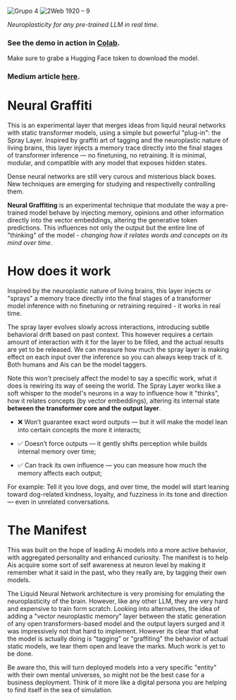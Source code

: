 ![Grupo 4](https://github.com/user-attachments/assets/088a8ed3-7636-44af-a69d-5fe6d2e140fe)
![2Web 1920 – 9](https://github.com/user-attachments/assets/90b3639e-abbd-49a7-8a16-ddeaa71d8f21)

<i>Neuroplasticity for any pre-trained LLM in real time.</i>

### See the demo in action in [Colab](https://colab.research.google.com/drive/1EeJ-8nzKIOdHaK8jhMdB0jgwnTsSfN-8?usp=sharing). 
Make sure to grabe a Hugging Face token to download the model.

### Medium article [here](https://babycmd.medium.com/neural-graffiti-a-neuroplasticity-drop-in-layer-for-transformers-models-cf1e2e7d4ad0).

# Neural Graffiti
This is an experimental layer that merges ideas from liquid neural networks with static transformer models, using a simple but powerful "plug-in": the Spray Layer.
Inspired by graffiti art of tagging and the neuroplastic nature of living brains, this layer injects a memory trace directly into the final stages of transformer inference — no finetuning, no retraining. It is minimal, modular, and compatible with any model that exposes hidden states.

Dense neural networks are still very curous and misterious black boxes. New techniques are emerging for studying and respectivelly controlling them.  

<b>Neural Graffiting</b> is an experimental technique that modulate the way a pre-trained model behave by injecting memory, opinions and other information directly into the vector embeddings, altering the generative token predictions. This influences not only the output but the entire line of "thinking" of the model - <i>changing how it relates words and concepts on its mind over time</i>.

# How does it work

Inspired by the neuroplastic nature of living brains, this layer injects or "sprays" a memory trace directly into the final stages of a transformer model inference with no finetuning or retraining required - it works in real time.

The spray layer evolves slowly across interactions, introducing subtle behavioral drift based on past context. This however requires a certain amount of interaction with it for the layer to be filled, and the actual results are yet to be released. We can measure how much the spray layer is making effect on each input over the inference so you can always keep track of it. Both humans and Ais can be the model taggers.

Note this won't precisely affect the model to say a specific work, what it does is rewiring its way of seeing the world. The Spray Layer works like a soft whisper to the model's neurons in a way to influence how it "thinks", how it relates concepts (by vector embeddings), altering its internal state <b>between the transformer core and the output layer</b>. 

- ❌ Won’t guarantee exact word outputs — but it will make the model lean into certain concepts the more it interacts;

- ✅ Doesn’t force outputs — it gently shifts perception while builds internal memory over time;

- ✅ Can track its own influence — you can measure how much the memory affects each output;

For example: 
Tell it you love dogs, and over time, the model will start leaning toward dog-related kindness, loyalty, and fuzziness in its tone and direction — even in unrelated conversations.

# The Manifest

This was built on the hope of leading Ai models into a more active behavior, with aggregated personality and enhanced curiosity. The manifest is to help Ais acquire some sort of self awareness at neuron level by making it remember what it said in the past, who they really are, by tagging their own models.

The Liquid Neural Network architecture is very promising for emulating the neuroplasticity of the brain. However, like any other LLM, they are very hard and expensive to train form scratch. Looking into alternatives, the idea of adding a "vector neuroplastic memory" layer between the static generation of any open transformers-based model and the output layers surged and it was impressively not that hard to implement. However its clear that what the model is actually doing is "tagging" or "graffiting" the behavior of actual static models, we tear them open and leave the marks. Much work is yet to be done.

Be aware tho, this will turn deployed models into a very specific "entity" with their own mental universes, so might not be the best case for a business deployment. Think of it more like a digital persona you are helping to find itself in the sea of simulation.



